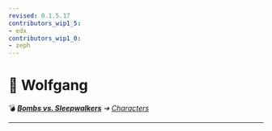 ```yaml
---
revised: 0.1.5.17
contributors_wip1_5:
- edx
contributors_wip1_0:
- zeph
---
```


# 📄 Wolfgang

💣 ***[Bombs vs. Sleepwalkers][home]** ➔ [Characters][characters]*

****

[home]: /README.md
[characters]: /characters/readme.md
